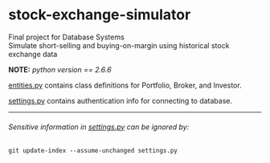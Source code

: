 # stock-exchange-simulator
Final project for Database Systems  
Simulate short-selling and buying-on-margin using historical stock exchange data

**NOTE:** *python version == 2.6.6*

[entities.py](entities.py) contains class definitions for Portfolio, Broker, and Investor. 

[settings.py](settings.py) contains authentication info for connecting to database.

___
###### Sensitive information in [settings.py](settings.py) can be ignored by:

`git update-index --assume-unchanged settings.py`
